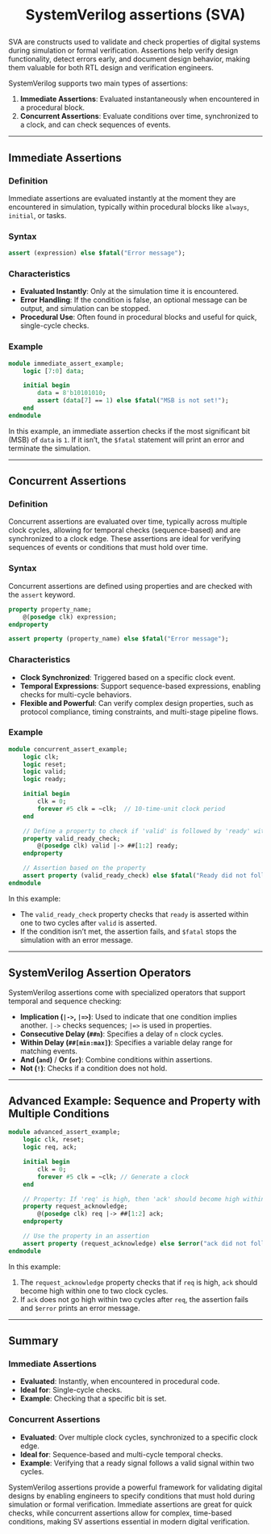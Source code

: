 # <p align = center> SystemVerilog assertions (SVA) </p>
SVA are constructs used to validate and check properties of digital systems during simulation or formal verification. Assertions help verify design functionality, detect errors early, and document design behavior, making them valuable for both RTL design and verification engineers.

SystemVerilog supports two main types of assertions:

1. **Immediate Assertions**: Evaluated instantaneously when encountered in a procedural block.
2. **Concurrent Assertions**: Evaluate conditions over time, synchronized to a clock, and can check sequences of events.

---

## Immediate Assertions

### Definition
Immediate assertions are evaluated instantly at the moment they are encountered in simulation, typically within procedural blocks like `always`, `initial`, or tasks.

### Syntax
```systemverilog
assert (expression) else $fatal("Error message");
```

### Characteristics
- **Evaluated Instantly**: Only at the simulation time it is encountered.
- **Error Handling**: If the condition is false, an optional message can be output, and simulation can be stopped.
- **Procedural Use**: Often found in procedural blocks and useful for quick, single-cycle checks.

### Example
```systemverilog
module immediate_assert_example;
    logic [7:0] data;

    initial begin
        data = 8'b10101010;
        assert (data[7] == 1) else $fatal("MSB is not set!");
    end
endmodule
```
In this example, an immediate assertion checks if the most significant bit (MSB) of `data` is `1`. If it isn’t, the `$fatal` statement will print an error and terminate the simulation.

---

## Concurrent Assertions

### Definition
Concurrent assertions are evaluated over time, typically across multiple clock cycles, allowing for temporal checks (sequence-based) and are synchronized to a clock edge. These assertions are ideal for verifying sequences of events or conditions that must hold over time.

### Syntax
Concurrent assertions are defined using properties and are checked with the `assert` keyword.

```systemverilog
property property_name;
    @(posedge clk) expression;
endproperty

assert property (property_name) else $fatal("Error message");
```

### Characteristics
- **Clock Synchronized**: Triggered based on a specific clock event.
- **Temporal Expressions**: Support sequence-based expressions, enabling checks for multi-cycle behaviors.
- **Flexible and Powerful**: Can verify complex design properties, such as protocol compliance, timing constraints, and multi-stage pipeline flows.

### Example
```systemverilog
module concurrent_assert_example;
    logic clk;
    logic reset;
    logic valid;
    logic ready;

    initial begin
        clk = 0;
        forever #5 clk = ~clk;  // 10-time-unit clock period
    end

    // Define a property to check if 'valid' is followed by 'ready' within two cycles
    property valid_ready_check;
        @(posedge clk) valid |-> ##[1:2] ready;
    endproperty

    // Assertion based on the property
    assert property (valid_ready_check) else $fatal("Ready did not follow valid within two cycles");
endmodule
```
In this example:
- The `valid_ready_check` property checks that `ready` is asserted within one to two cycles after `valid` is asserted.
- If the condition isn’t met, the assertion fails, and `$fatal` stops the simulation with an error message.

---

## SystemVerilog Assertion Operators

SystemVerilog assertions come with specialized operators that support temporal and sequence checking:

- **Implication (`|->`, `|=>`)**: Used to indicate that one condition implies another. `|->` checks sequences; `|=>` is used in properties.
- **Consecutive Delay (`##n`)**: Specifies a delay of `n` clock cycles.
- **Within Delay (`##[min:max]`)**: Specifies a variable delay range for matching events.
- **And (`and`)** / **Or (`or`)**: Combine conditions within assertions.
- **Not (`!`)**: Checks if a condition does not hold.

---

## Advanced Example: Sequence and Property with Multiple Conditions

```systemverilog
module advanced_assert_example;
    logic clk, reset;
    logic req, ack;

    initial begin
        clk = 0;
        forever #5 clk = ~clk; // Generate a clock
    end

    // Property: If 'req' is high, then 'ack' should become high within two cycles
    property request_acknowledge;
        @(posedge clk) req |-> ##[1:2] ack;
    endproperty

    // Use the property in an assertion
    assert property (request_acknowledge) else $error("ack did not follow req within 2 cycles");
endmodule
```

In this example:
1. The `request_acknowledge` property checks that if `req` is high, `ack` should become high within one to two clock cycles.
2. If `ack` does not go high within two cycles after `req`, the assertion fails and `$error` prints an error message.

---

## Summary

### Immediate Assertions
- **Evaluated**: Instantly, when encountered in procedural code.
- **Ideal for**: Single-cycle checks.
- **Example**: Checking that a specific bit is set.

### Concurrent Assertions
- **Evaluated**: Over multiple clock cycles, synchronized to a specific clock edge.
- **Ideal for**: Sequence-based and multi-cycle temporal checks.
- **Example**: Verifying that a ready signal follows a valid signal within two cycles.

SystemVerilog assertions provide a powerful framework for validating digital designs by enabling engineers to specify conditions that must hold during simulation or formal verification. Immediate assertions are great for quick checks, while concurrent assertions allow for complex, time-based conditions, making SV assertions essential in modern digital verification.
